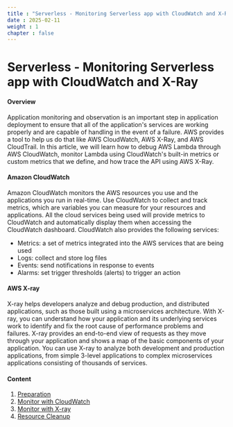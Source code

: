 ```yaml
---
title : "Serverless - Monitoring Serverless app with CloudWatch and X-Ray"
date : 2025-02-11
weight : 1
chapter : false
---
```


# Serverless - Monitoring Serverless app with CloudWatch and X-Ray

#### Overview

Application monitoring and observation is an important step in application deployment to ensure that all of the application's services are working properly and are capable of handling in the event of a failure. AWS provides a tool to help us do that like AWS CloudWatch, AWS X-Ray, and AWS CloudTrail. In this article, we will learn how to debug AWS Lambda through AWS CloudWatch, monitor Lambda using CloudWatch's built-in metrics or custom metrics that we define, and how trace the API using AWS X-Ray.

#### Amazon CloudWatch

Amazon CloudWatch monitors the AWS resources you use and the applications you run in real-time. Use CloudWatch to collect and track metrics, which are variables you can measure for your resources and applications. All the cloud services being used will provide metrics to CloudWatch and automatically display them when accessing the CloudWatch dashboard. CloudWatch also provides the following services:

- Metrics: a set of metrics integrated into the AWS services that are being used
- Logs: collect and store log files
- Events: send notifications in response to events
- Alarms: set trigger thresholds (alerts) to trigger an action

#### AWS X-ray

X-ray helps developers analyze and debug production, and distributed applications, such as those built using a microservices architecture. With X-ray, you can understand how your application and its underlying services work to identify and fix the root cause of performance problems and failures. X-ray provides an end-to-end view of requests as they move through your application and shows a map of the basic components of your application. You can use X-ray to analyze both development and production applications, from simple 3-level applications to complex microservices applications consisting of thousands of services.

#### Content

1. [Preparation](1-preparation/)
2. [Monitor with CloudWatch](2-build-sam-pipeline/)
3. [Monitor with X-ray](3-build-frontend-pipeline/)
4. [Resource Cleanup](4-cleanup)
